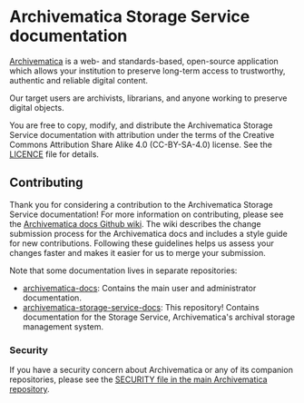 # Archivematica Storage Service documentation

[Archivematica](https://www.archivematica.org/en/) is a web- and
standards-based, open-source application which allows your institution to
preserve long-term access to trustworthy, authentic and reliable digital
content.

Our target users are archivists, librarians, and anyone working to preserve
digital objects.

You are free to copy, modify, and distribute the Archivematica Storage Service
documentation with attribution under the terms of the Creative Commons
Attribution Share Alike 4.0 (CC-BY-SA-4.0) license.
See the [LICENCE](LICENCE) file for details.

## Contributing

Thank you for considering a contribution to the Archivematica Storage Service
documentation!
For more information on contributing, please see the [Archivematica docs Github
wiki](https://github.com/artefactual/archivematica-docs/wiki).
The wiki describes the change submission process for the Archivematica docs and
includes a style guide for new contributions.
Following these guidelines helps us assess your changes faster and makes it
easier for us to merge your submission.

Note that some documentation lives in separate repositories:

* [archivematica-docs](https://github.com/artefactual/archivematica-docs):
  Contains the main user and administrator documentation.
* [archivematica-storage-service-docs](https://github.com/artefactual/archivematica-storage-service-docs):
  This repository! Contains documentation for the Storage Service, Archivematica's
  archival storage management system.

### Security

If you have a security concern about Archivematica or any of its companion
repositories, please see the [SECURITY file in the main Archivematica
repository](https://github.com/artefactual/archivematica).
